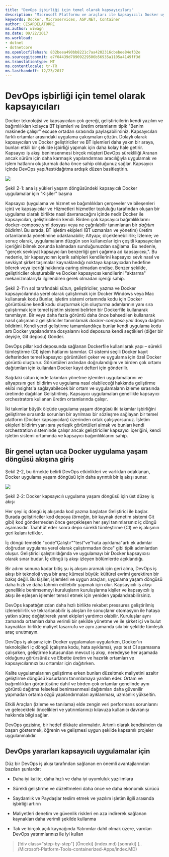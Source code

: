 ```yaml
---
title: "DevOps işbirliği için temel olarak kapsayıcıları"
description: "Microsoft Platformu ve araçları ile kapsayıcılı Docker uygulama yaşam döngüsü"
keywords: Docker, Microservices, ASP.NET, Container
author: CESARDELATORRE
ms.author: wiwagn
ms.date: 09/22/2017
ms.workload:
- dotnet
- dotnetcore
ms.openlocfilehash: 832beea490bb8221c7aa4202316cbebee84ef32e
ms.sourcegitcommit: e7f04439d78909229506b56935a1105a4149ff3d
ms.translationtype: MT
ms.contentlocale: tr-TR
ms.lasthandoff: 12/23/2017
---
```

# <a name="containers-as-the-foundation-for-devops-collaboration"></a>DevOps işbirliği için temel olarak kapsayıcıları

Docker teknolojisi ve kapsayıcıları çok gereği, geliştiricilerin kendi yazılım ve bağımlılıkları kolayca BT işlemleri ve üretim ortamlarını tipik "Benim makinede çalışır" excuse ortadan sırasında paylaşabilirsiniz. Kapsayıcıları farklı ortamlar arasındaki uygulama çakışmaları çözün. Dolaylı olarak kapsayıcıları ve Docker geliştiriciler ve BT işlemleri daha yakın bir araya, bunları etkili bir şekilde işbirliği yapmak için daha kolay hale getirir. Kapsayıcı iş akışı benimsenmesi birçok müşteri DevOps sürekliliği Aranan ancak sürüm için daha karmaşık yapılandırması aracılığıyla uygulamak ve işlem hatlarını oluşturmak daha önce sahip olduğunuz sağlar. Kapsayıcı içinde DevOps yapı/test/dağıtma ardışık düzen basitleştirin.

![](./media/image1.png)

Şekil 2-1: ana iş yükleri yaşam döngüsündeki kapsayıcılı Docker uygulamalar için "Kişiler" başına

Kapsayıcı (uygulama ve hizmet ve bağımlılıkları çerçeveler ve bileşenleri için) ve kapsayıcılar ve Hizmetleri hizmetler topluluğu tarafından oluşan bir uygulama olarak birlikte nasıl davranacağını içinde nedir Docker ile kapsayıcıları, geliştiricilerin kendi. Birden çok kapsayıcı bağımlılıklarını docker-compose.yml dosyası veya ne çağrılabilir tanımlanan bir *dağıtım bildirimi*. Bu sırada, BT işletim ekipleri (BT uzmanları ve yönetim) üretim ortamlarında yönetimine odaklanabilir; Altyapı; ölçeklenebilirlik; İzleme; ve sonuç olarak, uygulamaların düzgün son kullanıcılar için çeşitli kapsayıcıları içeriğini bilmek zorunda kalmadan sunduğunuzdan sağlama. Bu nedenle, "gerçek sevkiyat kapsayıcıları benzerliği geri çağırma ad kapsayıcısı,". Bu nedenle, bir kapsayıcının içerik sahipleri kendilerini kapsayıcı sevk nasıl ve sevkiyat şirket taşımalar kaynaklandığı noktaya kapsayıcıdan hedefine bilerek veya içeriği hakkında caring olmadan endişe. Benzer şekilde, geliştiriciler oluşturabilir ve Docker kapsayıcısı kendilerini "aktarma" mekanizmalarıyla ilgilendiren gerek olmadan içeriği sahip.

Şekil 2-1'in sol tarafındaki sütun, geliştiriciler, yazma ve Docker kapsayıcılarında yerel olarak çalıştırmak için Docker Windows veya Mac kullanarak kodu Bunlar, işletim sistemi ortamında kodu için Docker görüntüsüne kendi kodu oluşturmak için oluşturma adımlarının yanı sıra çalıştırmak için temel işletim sistemi belirten bir Dockerfile kullanarak tanımlayın. Bir veya daha fazla görüntü daha önce bahsedilen kullanarak nasıl çalışmanız geliştiriciler tanımlamak *docker-compose.yml* dosya dağıtım bildirimi. Kendi yerel geliştirme tamamlandıkça bunlar kendi uygulama kodu artı Docker yapılandırma dosyalarını kod deposuna kendi seçtikleri (diğer bir deyişle, Git deposu) Gönder.

DevOps pillar kod deposunda sağlanan Dockerfile kullanılarak yapı – sürekli tümleştirme (CI) işlem hatlarını tanımlar. CI sistemi seçili Docker kayıt defterinden temel kapsayıcı görüntüleri çeker ve uygulama için özel Docker görüntü oluşturur. Görüntüleri ardından doğrulandığını ve birden çok ortamı dağıtımları için kullanılan Docker kayıt defteri için gönderilir.

Sağdaki sütun içinde takımları yönetme işlemleri uygulamalarını ve altyapısını geri bildirim ve uygulama nasıl olabileceği hakkında geliştirme ekibi ınsights'a sağlayabilecek bir ortam ve uygulamaların izleme sırasında üretimde dağıtılan Geliştirilmiş. Kapsayıcı uygulamaları genellikle kapsayıcı orchestrators kullanan üretim ortamlarında çalışır.

İki takımlar büyük ölçüde uygulama yaşam döngüsü iki takımlar işbirliğini geliştirme sırasında sorunları bir ayrılması bir sözleşme sağlayan bir temel platform (Docker kapsayıcıları) üzerinden ortak çalışıyorsunuz. İşletim ekipleri bildirim yanı sıra yerleşik görüntüleri almak ve bunları kendi orchestration sisteminde çalışır ancak geliştiriciler kapsayıcı içeriğini, kendi işletim sistemi ortamında ve kapsayıcı bağımlılıklarını sahip.

## <a name="introduction-to-a-generic-end-to-end-docker-application-life-cycle-workflow"></a>Bir genel uçtan uca Docker uygulama yaşam döngüsü akışına giriş

Şekil 2-2, bu örnekte belirli DevOps etkinlikleri ve varlıkları odaklanan, Docker uygulama yaşam döngüsü için daha ayrıntılı bir iş akışı sunar.

![](./media/image2.png)

Şekil 2-2: Docker kapsayıcılı uygulama yaşam döngüsü için üst düzey iş akışı

Her şeyi iç döngü iş akışında kod yazma başlatan Geliştirici ile başlar. Burada geliştiriciler kod depoya (örneğin, bir kaynak denetim sistemi Git gibi) kod göndermeden önce gerçekleşen her şeyi tanımlarsınız iç döngü aşamasıdır. Taahhüt eder sonra depo sürekli tümleştirme (CI) ve iş akışının geri kalanı tetikler.

İç döngü temelde "code"Çalıştır""test"ve"hata ayıklama"artı ek adımlar doğrudan uygulama yerel olarak çalıştırmadan önce" gibi tipik adımlardan oluşur. Geliştirici çalıştırıldığında ve uygulamayı bir Docker kapsayıcısı olarak sınar budur. İç döngü iş akışı izleyen bölümlerde açıklandığı.

Bir adımı sonuna kadar bitiş şu iş akışını aramak için geri alma, DevOps iş akışı bir teknoloji veya bir araç kümesi büyük: kültürel evrimi gerektiren bir bakış değil. Bu kişiler, işlemleri ve uygun araçları, uygulama yaşam döngüsü daha hızlı ve daha tahmin edilebilir yapmak için olur. Kapsayıcılı iş akışı genellikle benimsemeyi kuruluşların kuruluşlarına kişiler ve kapsayıcılı iş akışı ile eşleşen işlemler temsil etmek için yeniden yapılandırabilirsiniz.

DevOps kapattığınızdan daha hızlı birlikte rekabet pressures geliştirilmiş izlenebilirlik ve tekrarlanabilir iş akışları ile sonuçlanır otomasyon ile hataya yatkın süreç değiştirerek yanıt ekipleri yardımcı olabilir. Kuruluşlar aynı zamanda ortamları daha verimli bir şekilde yönetme ve ile şirket içi ve bulut kaynakları birlikte maliyet tasarrufu ve aynı zamanda sıkı bir şekilde tümleşik araç unutmayın.

DevOps iş akışınız için Docker uygulamaları uygularken, Docker'ın teknolojileri iç döngü (çalışma kodu, hata ayıklama), yapı test CI aşamasına çalışırken, geliştirme kutusundan mevcut iş akışı, neredeyse her aşamada olduğunu görürsünüz ve Elbette üretim ve hazırlık ortamları ve kapsayıcılarınızı bu ortamlar için dağıtırken.

Kalite uygulamalarının geliştirme erken bunları düzeltmek maliyetini azaltır geliştirme döngüsü kusurlarını tanımlamaya yardım eder. Ortam ve bağımlılıkları görüntüsüne dahil ve birden çok ortamlar genelinde aynı görüntü dağıtma felsefesi benimsenmesi dağıtımları daha güvenilir yapmadan ortama özgü yapılandırmaları ayıklanması, uzmanlık yükseltin.

Etkili Araçları (izleme ve tanılama) elde zengin veri performans sorunlarını ve gelecekteki öncelikleri ve yatırımlarınızı kılavuza kullanıcı davranışı hakkında bilgi sağlar.

DevOps gezisine, bir hedef dikkate alınmalıdır. Artımlı olarak kendisinden da başarı göstermek, öğrenin ve gelişmesi uygun şekilde kapsamlı projeler uygulanmalıdır.

## <a name="benefits-of-devops-for-containerized-applications"></a>DevOps yararları kapsayıcılı uygulamalar için

Düz bir DevOps iş akışı tarafından sağlanan en önemli avantajlarından bazıları şunlardır:

-   Daha iyi kalite, daha hızlı ve daha iyi uyumluluk yazılımlara

-   Sürekli geliştirme ve düzeltmeleri daha önce ve daha ekonomik sürücü

-   Saydamlık ve Paydaşlar teslim etmek ve yazılım işletim ilgili arasında işbirliği artırın

-   Maliyetleri denetim ve güvenlik riskleri en aza indirerek sağlanan kaynakları daha verimli şekilde kullanma

-   Tak ve birçok açık kaynağında Yatırımlar dahil olmak üzere, varolan DevOps yatırımlarınızı ile iyi kullan

>[!div class="step-by-step"]
[Önceki] (index.md) [sonraki] (.. /Microsoft-Platform-Tools-containerized-Apps/index.MD)
